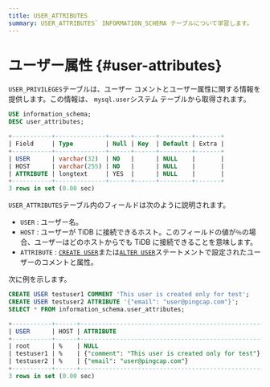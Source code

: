 ```yaml
---
title: USER_ATTRIBUTES
summary: USER_ATTRIBUTES` INFORMATION_SCHEMA テーブルについて学習します。
---
```


# ユーザー属性 {#user-attributes}

`USER_PRIVILEGES`テーブルは、ユーザー コメントとユーザー属性に関する情報を提供します。この情報は、 `mysql.user`システム テーブルから取得されます。

```sql
USE information_schema;
DESC user_attributes;
```

```sql
+-----------+--------------+------+------+---------+-------+
| Field     | Type         | Null | Key  | Default | Extra |
+-----------+--------------+------+------+---------+-------+
| USER      | varchar(32)  | NO   |      | NULL    |       |
| HOST      | varchar(255) | NO   |      | NULL    |       |
| ATTRIBUTE | longtext     | YES  |      | NULL    |       |
+-----------+--------------+------+------+---------+-------+
3 rows in set (0.00 sec)
```

`USER_ATTRIBUTES`テーブル内のフィールドは次のように説明されます。

-   `USER` : ユーザー名。
-   `HOST` : ユーザーが TiDB に接続できるホスト。このフィールドの値が`％`の場合、ユーザーはどのホストからでも TiDB に接続できることを意味します。
-   `ATTRIBUTE` : [`CREATE USER`](/sql-statements/sql-statement-create-user.md)または[`ALTER USER`](/sql-statements/sql-statement-alter-user.md)ステートメントで設定されたユーザーのコメントと属性。

次に例を示します。

```sql
CREATE USER testuser1 COMMENT 'This user is created only for test';
CREATE USER testuser2 ATTRIBUTE '{"email": "user@pingcap.com"}';
SELECT * FROM information_schema.user_attributes;
```

```sql
+-----------+------+---------------------------------------------------+
| USER      | HOST | ATTRIBUTE                                         |
+-----------+------+---------------------------------------------------+
| root      | %    | NULL                                              |
| testuser1 | %    | {"comment": "This user is created only for test"} |
| testuser2 | %    | {"email": "user@pingcap.com"}                     |
+-----------+------+---------------------------------------------------+
3 rows in set (0.00 sec)
```
